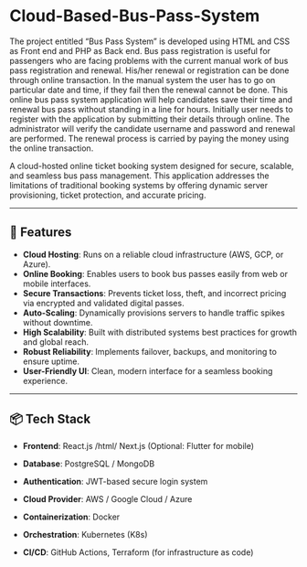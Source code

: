# Cloud-Based-Bus-Pass-System
The project entitled “Bus Pass System” is developed using HTML and CSS as Front end and PHP as Back end. Bus pass registration is useful for passengers who are facing problems with the current manual work of bus pass registration and renewal. His/her renewal or registration can be done through online transaction. In the manual system the user has to go on particular date and time, if they fail then the renewal cannot be done. This online bus pass system application will help candidates save their time and renewal bus pass without standing in a line for hours. Initially user needs to register with the application by submitting their details through online. The administrator will verify the candidate username and password and renewal are performed. The renewal process is carried by paying the money using the online transaction.

A cloud-hosted online ticket booking system designed for secure, scalable, and seamless bus pass management. This application addresses the limitations of traditional booking systems by offering dynamic server provisioning, ticket protection, and accurate pricing.

---

## 🚀 Features

- **Cloud Hosting**: Runs on a reliable cloud infrastructure (AWS, GCP, or Azure).
- **Online Booking**: Enables users to book bus passes easily from web or mobile interfaces.
- **Secure Transactions**: Prevents ticket loss, theft, and incorrect pricing via encrypted and validated digital passes.
- **Auto-Scaling**: Dynamically provisions servers to handle traffic spikes without downtime.
- **High Scalability**: Built with distributed systems best practices for growth and global reach.
- **Robust Reliability**: Implements failover, backups, and monitoring to ensure uptime.
- **User-Friendly UI**: Clean, modern interface for a seamless booking experience.

---

## 📦 Tech Stack

- **Frontend**: React.js /html/ Next.js (Optional: Flutter for mobile)

- **Database**: PostgreSQL / MongoDB
- **Authentication**: JWT-based secure login system
- **Cloud Provider**: AWS / Google Cloud / Azure
- **Containerization**: Docker
- **Orchestration**: Kubernetes (K8s)
- **CI/CD**: GitHub Actions, Terraform (for infrastructure as code)


